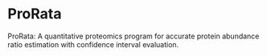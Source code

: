 # ProRata
ProRata: A quantitative proteomics program for accurate protein abundance ratio estimation with confidence interval evaluation.
